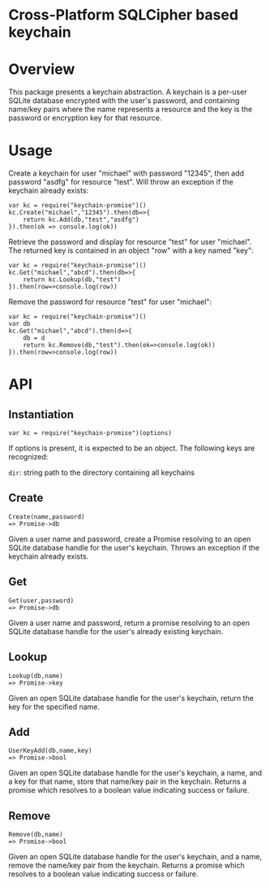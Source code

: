 Cross-Platform SQLCipher based keychain
=======================================

# Overview

This package presents a keychain abstraction.  A keychain is a per-user SQLite database encrypted with the user's password, and containing name/key pairs where the name represents a resource and the key is the password or encryption key for that resource. 

# Usage
Create a keychain for user "michael" with password "12345", then add password "asdfg" for resource "test".  Will throw an exception if the keychain already exists:
```
var kc = require("keychain-promise")()
kc.Create("michael","12345").then(db=>{
    return kc.Add(db,"test","asdfg")
}).then(ok => console.log(ok))
```

Retrieve the password and display for resource "test" for user "michael".  The returned key is contained in an object "row" with a key named "key":
```
var kc = require("keychain-promise")()
kc.Get("michael","abcd").then(db=>{
    return kc.Lookup(db,"test")
}).then(row=>console.log(row))
```

Remove the password for resource "test" for user "michael":
```
var kc = require("keychain-promise")()
var db
kc.Get("michael","abcd").then(d=>{
    db = d
    return kc.Remove(db,"test").then(ok=>console.log(ok))
}).then(row=>console.log(row))
```


# API


## Instantiation

```
var kc = require("keychain-promise")(options)
```
If options is present, it is expected to be an object.  The following keys are recognized:

```dir```: string path to the directory containing all keychains


## Create
```
Create(name,password)
=> Promise->db
```
Given a user name and password, create a Promise resolving to an open SQLite database handle for the user's keychain.  Throws an exception if the keychain already exists.


## Get
```
Get(user,password)
=> Promise->db
```
Given a user name and password, return a promise resolving to an open SQLite database handle for the user's already existing keychain.

## Lookup
```
Lookup(db,name)
=> Promise->key
```
Given an open SQLite database handle for the user's keychain, return the key for the specified
name.



## Add
```
UserKeyAdd(db,name,key)
=> Promise->bool
```
Given an open SQLite database handle for the user's keychain, a name, and a key for that
name, store that name/key pair in the keychain.  Returns a promise which resolves to a boolean value indicating success or failure.


## Remove
```
Remove(db,name)
=> Promise->bool
```
Given an open SQLite database handle for the user's keychain, and a name, remove the name/key
pair from the keychain.  Returns a promise which resolves to a boolean value indicating success or failure.

